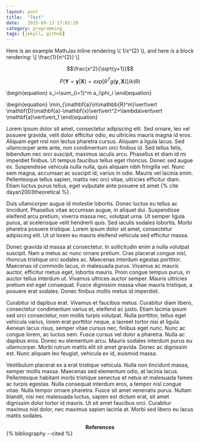 ```yaml
---
layout: post
title:  "Test"
date:   2015-09-13 17:02:29
category: programming
tags: [jekyll, github]
---
```



Here is an example MathJax inline rendering \\( 1/x^{2} \\), and here is a block rendering: 
\\[ \frac{1}{n^{2}} \\]

$$\frac{x^2}{\sqrt{y+1}}$$


$$ 
P(\mathbf{Y} = \mathbf{y}|\mathbf{X}) = exp[{\theta } ^{T} g(\mathbf{y},\mathbf{X})]/k(\theta ) 
$$

\begin{equation}
s_i=\sum_{i=1}^m a_i\phi_i
\end{equation}

\begin{equation}
\min_{\mathbf{a}\in\mathbb{R}^m}\vert\vert \mathbf{D}\mathbf{a}-\mathbf{x}\vert\vert^2+\lambda\vert\vert \mathbf{a}\vert\vert_1
\end{equation}


Lorem ipsum dolor sit amet, consectetur adipiscing elit. Sed ornare, leo vel posuere gravida, velit dolor efficitur odio, eu ultricies mauris magna id eros. Aliquam eget nisl non lectus pharetra cursus. Aliquam a ligula lacus. Sed ullamcorper ante ante, non condimentum orci finibus id. Sed tellus felis, bibendum nec orci suscipit, maximus iaculis arcu. Phasellus et diam id mi imperdiet finibus. Ut tempus faucibus tellus eget rhoncus. Donec sed augue ex. Suspendisse vehicula nulla nulla, quis aliquam nibh fringilla vel. Nunc sem magna, accumsan ac suscipit id, varius in odio. Mauris vel lacinia enim. Pellentesque tellus sapien, mattis nec orci vitae, ultricies efficitur diam. Etiam luctus purus tellus, eget vulputate ante posuere sit amet {% cite dayan2003theoretical %}.


<!--more-->


Duis ullamcorper augue id molestie lobortis. Donec luctus eu tellus ac tincidunt. Phasellus vitae accumsan augue, in aliquet dui. Suspendisse eleifend arcu pretium, viverra massa nec, volutpat urna. Ut semper ligula purus, at scelerisque velit hendrerit quis. Sed iaculis sodales lobortis. Morbi pharetra posuere tristique. Lorem ipsum dolor sit amet, consectetur adipiscing elit. Ut ut lorem eu mauris eleifend vehicula sed efficitur massa.

Donec gravida id massa at consectetur. In sollicitudin enim a nulla volutpat suscipit. Nam a metus ac nunc ornare pretium. Cras placerat congue nisl, rhoncus tristique orci sodales ac. Maecenas interdum egestas porttitor. Maecenas id commodo lacus, in malesuada purus. Vivamus ac mauris auctor, efficitur metus eget, lobortis mauris. Proin congue tempus purus, in auctor tellus interdum ut. Vivamus ultrices auctor semper. Mauris ultricies pretium est eget consequat. Fusce dignissim massa vitae mauris tristique, a posuere erat sodales. Donec finibus mollis metus id imperdiet.

Curabitur id dapibus erat. Vivamus et faucibus metus. Curabitur diam libero, consectetur condimentum varius et, eleifend ac justo. Etiam lacinia ipsum sed orci consectetur, non mollis turpis volutpat. Nulla porttitor, tellus eget vehicula varius, lorem erat porttitor neque, a laoreet tortor nisi at ligula. Aenean lacus risus, semper vitae cursus nec, finibus eget nunc. Nunc ac congue lorem, ac luctus sem. Fusce cursus vel dolor a pharetra. Nulla ac dapibus eros. Donec eu elementum arcu. Mauris sodales interdum purus eu ullamcorper. Morbi rutrum mattis elit sit amet gravida. Donec ac dignissim est. Nunc aliquam leo feugiat, vehicula ex id, euismod massa.

Vestibulum placerat ex a erat tristique vehicula. Nulla non tincidunt massa, semper mollis massa. Maecenas sed elementum odio, at lacinia lacus. Pellentesque habitant morbi tristique senectus et netus et malesuada fames ac turpis egestas. Nulla consequat interdum eros, a tempor nisl congue vitae. Nulla tempor ornare pharetra. Fusce sit amet venenatis purus. Nullam blandit, nisi nec malesuada luctus, sapien est dictum erat, sit amet dignissim dolor tortor id mauris. Ut sit amet faucibus orci. Curabitur maximus nisl dolor, nec maximus sapien lacinia at. Morbi sed libero eu lacus mattis sodales.

<center><b>References</b></center>
{% bibliography --cited %}
